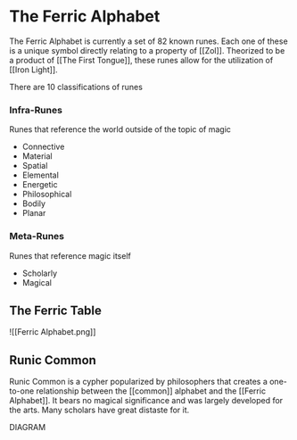 # The Ferric Alphabet
The Ferric Alphabet is currently a set of 82 known runes. Each one of these is a unique symbol directly relating to a property of [[Zol]]. Theorized to be a product of [[The First Tongue]], these runes allow for the utilization of [[Iron Light]].

There are 10 classifications of runes

### Infra-Runes
Runes that reference the world outside of the topic of magic
- Connective
- Material
- Spatial
- Elemental
- Energetic
- Philosophical
- Bodily
- Planar

### Meta-Runes
Runes that reference magic itself
- Scholarly
- Magical

## The Ferric Table
![[Ferric Alphabet.png]]

## Runic Common
Runic Common is a cypher popularized by philosophers that creates a one-to-one relationship between the [[common]] alphabet and the [[Ferric Alphabet]]. It bears no magical significance and was largely developed for the arts. Many scholars have great distaste for it.

DIAGRAM